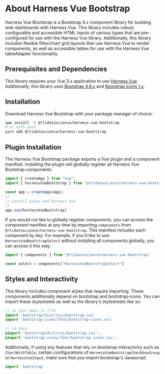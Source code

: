 # About Harness Vue Bootstrap

Harness Vue Bootstrap is a Bootstrap 4.x component library for building web dashboards with Harness Vue. This library includes robust, configurable and accessible HTML inputs of various types that are pre-configured for use with the Harness Vue library. Additionally, this library includes flexible filter/chart grid layouts that use Harness Vue to render components, as well as accessible tables for use with the Harness Vue tableAdapter functionality.

## Prerequisites and Dependencies
This library requires your Vue 3.x application to use [Harness Vue](https://next.harnessjs.org). Additionally, this library uses [Bootstrap 4.6.x](https://getbootstrap.com/docs/4.6/getting-started/introduction/) and [Bootstrap Icons 1.x](https://icons.getbootstrap.com/).

## Installation

Download Harness Vue Bootstrap with your package manager of choice:

```sh
npm install -S @rtidatascience/harness-vue-bootstrap
# or with yarn
yarn add @rtidatascience/harness-vue-bootstrap
```

## Plugin Installation
The Harness Vue Bootstrap package exports a Vue plugin and a component manifest. Installing the plugin will globally register all Harness Vue Bootstrap components:

```js
import { createApp } from "vue";
import { harnessVueBootstrap } from "@rtidatascience/harness-vue-bootstrap"

const app = createApp(App);
//
// install pinia and Harness Vue
//
app.use(harnessVueBootstrap)
```

If you would not like to globally register components, you can access the component manifest at any time by importing `components` from `@rtidatascience/harness-vue-bootstrap`. This manifest includes each component by key. For example, if you'd like to use `HarnessVueBootstrapSelect` without installing all components globally, you can access it this way: 

```js
import { components } from "@rtidatascience/harness-vue-bootstrap"

const select = components["HarnessVueBootstrapSelect"]
```

## Styles and Interactivity
This library includes component styles that require importing. These components additionally depend on bootstrap and bootstrap-icons. You can import these stylesheets as well as the library's stylesheets like so:

```js
// in your main.js file
import 'bootstrap/dist/css/bootstrap.css'
import 'bootstrap-icons/font/bootstrap-icons.css'
```

```scss
// in sass
@import 'bootstrap/dist/css/bootstrap.css';
@import 'bootstrap-icons/font/bootstrap-icons.css';
```

Additionally, if using any features that rely on bootstrap interactivity such as `ChartWithTable`, certain configurations of `HarnessVueBootstrapCheckboxGroup` or `HarnessVueInput`, make sure that you import bootstrap's Javascript:

```js
import 'bootstrap'
```